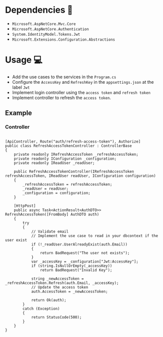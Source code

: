 # Dependencies 🔐
- `Microsoft.AspNetCore.Mvc.Core`
- `Microsoft.AspNetCore.Authentication`
- `System.IdentityModel.Tokens.Jwt`
- `Microsoft.Extensions.Configuration.Abstractions`

# Usage 💻

- Add the use cases to the services in the `Program.cs`
- Configure the `AccessKey` and `RefreshKey` in the `appsettings.json` at the label `Jwt`
- Implement login controller using the `access token` and `refresh token`
- Implement controller to refresh the `access token`.

## Example
### Controller
```

[ApiController, Route("auth/refresh-access-token"), Authorize]
public class RefreshAccessTokenController : ControllerBase
{
    private readonly IRefreshAccessToken _refreshAccessToken;
    private readonly IConfiguration _configuration;
    private readonly IReadUser _readUser;

    public RefreshAccessTokenController(IRefreshAccessToken refreshAccessToken, IReadUser readUser, IConfiguration configuration)
    {
        _refreshAccessToken = refreshAccessToken;
        _readUser = readUser;
        _configuration = configuration;
    }

    [HttpPost]
    public async Task<ActionResult<AuthDTO>> RefreshAccessToken([FromBody] AuthDTO auth)
    {
        try
        {
            // Validate email
            // Implement the use case to read in your dbcontext if the user exist
            if (!_readUser.UserAlreadyExist(auth.Email))
            {
                return BadRequest("The user not exists");
            }
            var _accessKey = _configuration["Jwt:AccessKey"];
            if (string.IsNullOrEmpty(_accessKey))
                return BadRequest("Invalid Key");

            string _newAccessToken = _refreshAccessToken.Refresh(auth.Email, _accessKey);
            // Update the access token
            auth.AccessToken = _newAccessToken;

            return Ok(auth);
        }
        catch (Exception)
        {
            return StatusCode(500);
        }
    }
}
```
